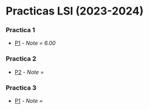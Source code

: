 # Practicas LSI (2023-2024)

### Practica 1

- [P1](https://github.com/bvarelai/LSI/tree/main/P1) -  _Note = 6.00_ 

### Practica 2

- [P2](https://github.com/bvarelai/LSI/tree/main/P2) -  _Note =_

### Practica 3 

- [P1](https://github.com/bvarelai/LSI/tree/main/P3) -  _Note =_
